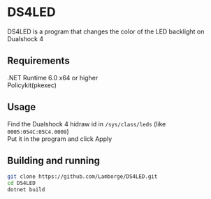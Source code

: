 # DS4LED

DS4LED is a program that changes the color of the LED backlight on Dualshock 4

## Requirements
.NET Runtime 6.0 x64 or higher\
Policykit(pkexec)

## Usage

Find the Dualshock 4 hidraw id in ```/sys/class/leds``` (like ```0005:054C:05C4.0009```)\
Put it in the program and click Apply

## Building and running
```bash
git clone https://github.com/Lamborge/DS4LED.git
cd DS4LED
dotnet build
```
